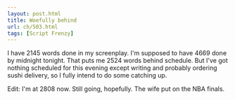 ```yaml
---
layout: post.html
title: Woefully behind
url: ch/503.html
tags: [Script Frenzy]
---
```

I have 2145 words done in my screenplay. I'm supposed to have 4669 done by midnight tonight. That puts me 2524 words behind schedule. But I've got nothing scheduled for this evening except writing and probably ordering sushi delivery, so I fully intend to do some catching up.

Edit: I'm at 2808 now. Still going, hopefully. The wife put on the NBA finals.
